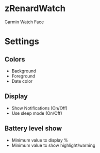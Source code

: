 # zRenardWatch
Garmin Watch Face
# Settings
## Colors
* Background
* Foreground
* Date color
## Display
* Show Notifications (On/Off)
* Use sleep mode (On/Off)
## Battery level show
* Minimum value to display %
* Minimum value to show highlight/warning
